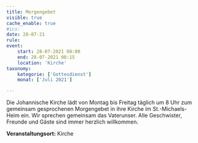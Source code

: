 ```yaml
---
title: Morgengebet
visible: true
cache_enable: true
#ics: 
date: 28-07-21
rule: 
event:
	start: 28-07-2021 08:00
	end: 28-07-2021 08:15
	location: 'Kirche'
taxonomy:
	kategorie: ['Gottesdienst']
	monat: ['Juli 2021']

---
```

Die Johannische Kirche lädt von Montag bis Freitag täglich um 8 Uhr zum gemeinsam gesprochenen Morgengebet in ihre Kirche im St.-Michaels-Heim ein. Wir sprechen gemeinsam das Vaterunser. Alle Geschwister, Freunde und Gäste sind immer herzlich willkommen.



**Veranstaltungsort:** Kirche

